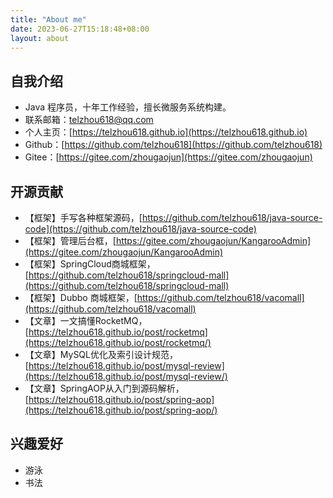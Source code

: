 ```yaml
---
title: "About me"
date: 2023-06-27T15:18:48+08:00
layout: about
---
```


## 自我介绍
- Java 程序员，十年工作经验，擅长微服务系统构建。
- 联系邮箱：telzhou618@qq.com
- 个人主页：[https://telzhou618.github.io](https://telzhou618.github.io)
- Github：[https://github.com/telzhou618](https://github.com/telzhou618)
- Gitee：[https://gitee.com/zhougaojun](https://gitee.com/zhougaojun)
## 开源贡献

- 【框架】手写各种框架源码，[https://github.com/telzhou618/java-source-code](https://github.com/telzhou618/java-source-code)
- 【框架】管理后台框，[https://gitee.com/zhougaojun/KangarooAdmin](https://gitee.com/zhougaojun/KangarooAdmin)
- 【框架】SpringCloud商城框架，[https://github.com/telzhou618/springcloud-mall](https://github.com/telzhou618/springcloud-mall)
- 【框架】Dubbo 商城框架，[https://github.com/telzhou618/vacomall](https://github.com/telzhou618/vacomall)
- 【文章】一文搞懂RocketMQ， [https://telzhou618.github.io/post/rocketmq](https://telzhou618.github.io/post/rocketmq/)
- 【文章】MySQL优化及索引设计规范，[https://telzhou618.github.io/post/mysql-review](https://telzhou618.github.io/post/mysql-review/)
- 【文章】SpringAOP从入门到源码解析，[https://telzhou618.github.io/post/spring-aop](https://telzhou618.github.io/post/spring-aop/)
## 兴趣爱好
- 游泳
- 书法